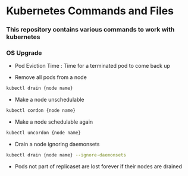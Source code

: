# Kubernetes Commands and Files

### This repository contains various commands to work with kubernetes

### OS Upgrade

- Pod Eviction Time : Time for a terminated pod to come back up

- Remove all pods from a node
```sh
kubectl drain {node name}
```

- Make a node unschedulable
```sh
kubectl cordon {node name}
```

- Make a node schedulable again
```sh
kubectl uncordon {node name}
```

- Drain a node ignoring daemonsets
```sh
kubectl drain {node name} --ignore-daemonsets
```

- Pods not part of replicaset are lost forever if their nodes are drained
